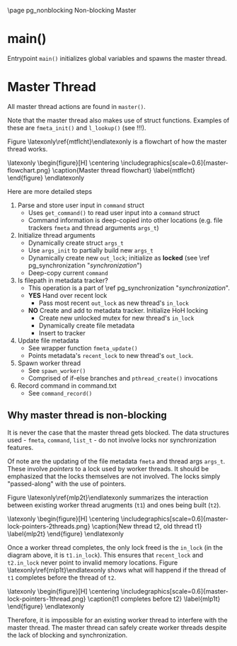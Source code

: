 \page pg_nonblocking Non-blocking Master

# main()
Entrypoint `main()` initializes global variables and spawns the master thread.

# Master Thread
All master thread actions are found in `master()`. 

Note that the master thread also makes use of struct functions. Examples of these are `fmeta_init()` and `l_lookup()` (see !!!).

Figure \latexonly\ref{mtflcht}\endlatexonly is a flowchart of how the master thread works.

\latexonly
\begin{figure}[H]
    \centering
	\includegraphics[scale=0.6]{master-flowchart.png}
	\caption{Master thread flowchart}
	\label{mtflcht}
\end{figure}
\endlatexonly


Here are more detailed steps
1. Parse and store user input in `command` struct
    - Uses `get_command()` to read user input into a `command` struct
    - Command information is deep-copied into other locations (e.g. file trackers `fmeta` and thread arguments `args_t`)
2. Initialize thread arguments
    - Dynamically create struct `args_t`
    - Use `args_init` to partially build new `args_t`
    - Dynamically create new `out_lock`; initialize as **locked** (see \ref pg_synchronization "*synchronization*")
    - Deep-copy current `command`
3. Is filepath in metadata tracker? 
    - This operation is a part of \ref pg_synchronization "*synchronization*".
    - **YES** Hand over recent lock
        - Pass most recent `out_lock` as new thread's `in_lock`
    - **NO** Create and add to metadata tracker. Initialize HoH locking
        - Create new unlocked mutex for new thread's `in_lock`
        - Dynamically create file metadata
        - Insert to tracker
4. Update file metadata
    - See wrapper function `fmeta_update()`
    - Points metadata's `recent_lock` to new thread's `out_lock`.
5. Spawn worker thread
    - See `spawn_worker()`
    - Comprised of if-else branches and `pthread_create()` invocations
6. Record command in command.txt
    - See `command_record()`

## Why master thread is non-blocking
It is never the case that the master thread gets blocked. The data structures used - `fmeta`, `command`, `list_t` - do not involve locks nor synchronization features.

Of note are the updating of the file metadata `fmeta` and thread args `args_t`. These involve *pointers* to a lock used by worker threads. It should be emphasized that the locks themselves are not involved. The locks simply "passed-along" with the use of pointers. 

Figure \latexonly\ref{mlp2t}\endlatexonly summarizes the interaction between existing worker thread arugments (`t1`) and ones being built (`t2`).

\latexonly
\begin{figure}[H]
    \centering
	\includegraphics[scale=0.6]{master-lock-pointers-2threads.png}
	\caption{New thread t2, old thread t1}
	\label{mlp2t}
\end{figure}
\endlatexonly

Once a worker thread completes, the only lock freed is the `in_lock` (in the diagram above, it is `t1.in_lock`). This ensures that `recent_lock` and `t2.in_lock` never point to invalid memory locations. Figure \latexonly\ref{mlp1t}\endlatexonly shows what will happend if the thread of `t1` completes before the thread of `t2`.


\latexonly
\begin{figure}[H]
    \centering
	\includegraphics[scale=0.6]{master-lock-pointers-1thread.png}
	\caption{t1 completes before t2}
	\label{mlp1t}
\end{figure}
\endlatexonly


Therefore, it is impossible for an existing worker thread to interfere with the master thread. The master thread can safely create worker threads despite the lack of blocking and synchronization.
